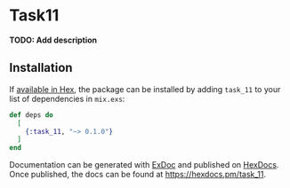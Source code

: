 # Task11

**TODO: Add description**

## Installation

If [available in Hex](https://hex.pm/docs/publish), the package can be installed
by adding `task_11` to your list of dependencies in `mix.exs`:

```elixir
def deps do
  [
    {:task_11, "~> 0.1.0"}
  ]
end
```

Documentation can be generated with [ExDoc](https://github.com/elixir-lang/ex_doc)
and published on [HexDocs](https://hexdocs.pm). Once published, the docs can
be found at <https://hexdocs.pm/task_11>.

